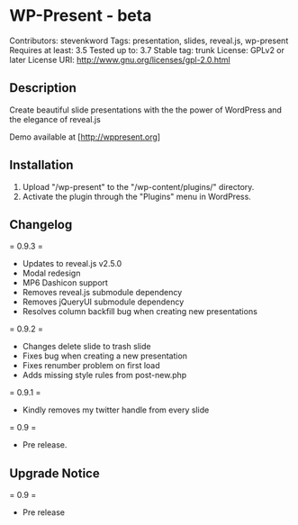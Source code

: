 WP-Present - beta
=================
Contributors: stevenkword
Tags: presentation, slides, reveal.js, wp-present
Requires at least: 3.5
Tested up to: 3.7
Stable tag: trunk
License: GPLv2 or later
License URI: http://www.gnu.org/licenses/gpl-2.0.html

## Description ##

Create beautiful slide presentations with the the power of WordPress and the elegance of reveal.js

Demo available at [http://wppresent.org]

## Installation ##
1. Upload "/wp-present" to the "/wp-content/plugins/" directory.
2. Activate the plugin through the "Plugins" menu in WordPress.

## Changelog ##
= 0.9.3 =
* Updates to reveal.js v2.5.0
* Modal redesign
* MP6 Dashicon support
* Removes reveal.js submodule dependency
* Removes jQueryUI submodule dependency
* Resolves column backfill bug when creating new presentations

= 0.9.2 =
* Changes delete slide to trash slide
* Fixes bug when creating a new presentation
* Fixes renumber problem on first load
* Adds missing style rules from post-new.php

= 0.9.1 =
* Kindly removes my twitter handle from every slide

= 0.9 =
* Pre release.

## Upgrade Notice ##
= 0.9 =
* Pre release
